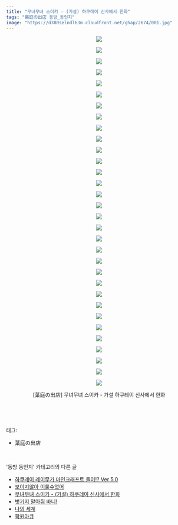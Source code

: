 ```yaml
---
title: "무녀무녀 스이카 - (가설) 하쿠레이 신사에서 한화"
tags: "葉庭の出店 동방_동인지"
image: "https://d380selndl63m.cloudfront.net/ghap/2674/001.jpg"
---
```

<div class="article">
<p style="text-align: center; clear: none; float: none;"><img src="{{ site.imgserver5 }}/ghap/2674/001.jpg"/></p>
<p style="text-align: center; clear: none; float: none;"><img src="{{ site.imgserver5 }}/ghap/2674/002.jpg"/></p>
<p style="text-align: center; clear: none; float: none;"><img src="{{ site.imgserver5 }}/ghap/2674/003.jpg"/></p>
<p style="text-align: center; clear: none; float: none;"><img src="{{ site.imgserver5 }}/ghap/2674/004.jpg"/></p>
<p style="text-align: center; clear: none; float: none;"><img src="{{ site.imgserver5 }}/ghap/2674/005.jpg"/></p>
<p style="text-align: center; clear: none; float: none;"><img src="{{ site.imgserver5 }}/ghap/2674/006.jpg"/></p>
<p style="text-align: center; clear: none; float: none;"><img src="{{ site.imgserver5 }}/ghap/2674/007.jpg"/></p>
<p style="text-align: center; clear: none; float: none;"><img src="{{ site.imgserver5 }}/ghap/2674/008.jpg"/></p>
<p style="text-align: center; clear: none; float: none;"><img src="{{ site.imgserver5 }}/ghap/2674/009.jpg"/></p>
<p style="text-align: center; clear: none; float: none;"><img src="{{ site.imgserver5 }}/ghap/2674/010.jpg"/></p>
<p style="text-align: center; clear: none; float: none;"><img src="{{ site.imgserver5 }}/ghap/2674/011.jpg"/></p>
<p style="text-align: center; clear: none; float: none;"><img src="{{ site.imgserver5 }}/ghap/2674/012.jpg"/></p>
<p style="text-align: center; clear: none; float: none;"><img src="{{ site.imgserver5 }}/ghap/2674/013.jpg"/></p>
<p style="text-align: center; clear: none; float: none;"><img src="{{ site.imgserver5 }}/ghap/2674/014.jpg"/></p>
<p style="text-align: center; clear: none; float: none;"><img src="{{ site.imgserver5 }}/ghap/2674/015.jpg"/></p>
<p style="text-align: center; clear: none; float: none;"><img src="{{ site.imgserver5 }}/ghap/2674/016.jpg"/></p>
<p style="text-align: center; clear: none; float: none;"><img src="{{ site.imgserver5 }}/ghap/2674/017.jpg"/></p>
<p style="text-align: center; clear: none; float: none;"><img src="{{ site.imgserver5 }}/ghap/2674/018.jpg"/></p>
<p style="text-align: center; clear: none; float: none;"><img src="{{ site.imgserver5 }}/ghap/2674/019.jpg"/></p>
<p style="text-align: center; clear: none; float: none;"><img src="{{ site.imgserver5 }}/ghap/2674/020.jpg"/></p>
<p style="text-align: center; clear: none; float: none;"><img src="{{ site.imgserver5 }}/ghap/2674/021.jpg"/></p>
<p style="text-align: center; clear: none; float: none;"><img src="{{ site.imgserver5 }}/ghap/2674/022.jpg"/></p>
<p style="text-align: center; clear: none; float: none;"><img src="{{ site.imgserver5 }}/ghap/2674/023.jpg"/></p>
<p style="text-align: center; clear: none; float: none;"><img src="{{ site.imgserver5 }}/ghap/2674/024.jpg"/></p>
<p style="text-align: center; clear: none; float: none;"><img src="{{ site.imgserver5 }}/ghap/2674/025.jpg"/></p>
<p style="text-align: center; clear: none; float: none;"><img src="{{ site.imgserver5 }}/ghap/2674/026.jpg"/></p>
<p style="text-align: center; clear: none; float: none;"><img src="{{ site.imgserver5 }}/ghap/2674/027.jpg"/></p>
<p style="text-align: center; clear: none; float: none;"><img src="{{ site.imgserver5 }}/ghap/2674/028.jpg"/></p>
<p style="text-align: center; clear: none; float: none;"><img src="{{ site.imgserver5 }}/ghap/2674/029.jpg"/></p>
<p style="text-align: center; clear: none; float: none;"><img src="{{ site.imgserver5 }}/ghap/2674/030.jpg"/></p>
<p style="text-align: center; clear: none; float: none;"><img src="{{ site.imgserver5 }}/ghap/2674/031.jpg"/></p>
<p style="text-align: center; clear: none; float: none;"><img src="{{ site.imgserver5 }}/ghap/2674/032.jpg"/></p>
<p style="text-align: center; clear: none; float: none;">[葉庭の出店] 무녀무녀 스이카 - 가설 하쿠레이 신사에서 한화</p>
<p><br/></p>
</div><br/>
<div class="tagTrail">
<p>태그: </p>
<ul>
<li>葉庭の出店</li>
</ul>
</div><br/>
<div class="another">
<p>'동방 동인지' 카테고리의 다른 글</p>
<ul>
<li><a href="/ghap_2676">하쿠레이 레이무가 마인크래프트 들이!? Ver 5.0</a></li>
<li><a href="/ghap_2675">보이지않아 이룰수없어</a></li>
<li><a href="/ghap_2674">무녀무녀 스이카 - (가설) 하쿠레이 신사에서 한화</a></li>
<li><a href="/ghap_2673">벗기지 말아줘 바니!</a></li>
<li><a href="/ghap_2672">나의 세계</a></li>
<li><a href="/ghap_2671">학원아큐</a></li>
</ul>
</div><br/>
<div class="cb_module cb_fluid">
<div class="cb_wrt cb_profile">
</div><!-- commentList close -->
</div><br/>
